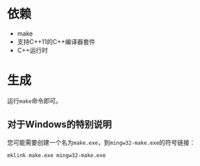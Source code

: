 # 依赖

- make
- 支持C++11的C++编译器套件
- C++运行时

# 生成

运行`make`命令即可。

## 对于Windows的特别说明

您可能需要创建一个名为`make.exe`，到`mingw32-make.exe`的符号链接：

```
mklink make.exe mingw32-make.exe
```